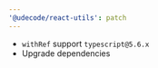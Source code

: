 ```yaml
---
'@udecode/react-utils': patch
---
```


- `withRef` support `typescript@5.6.x`
- Upgrade dependencies
